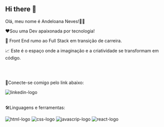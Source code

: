 ## Hi there 👋

Olá, meu nome é Andeloana Neves!👋😃



❤️Sou uma Dev apaixonada por tecnologia!

💼 Front End rumo ao Full Stack em transição de carreira.

📈 Este é o espaço onde a imaginação e a criatividade se transformam em código.



<br>
<br>



🔗Conecte-se comigo pelo link abaixo:

<img src="https://img.shields.io/badge/LinkedIn-0077B5?style=for-the-badge&logo=linkedin&logoColor=white" alt="linkedin-logo"/>





<br>
<br>





🛠️Linguagens e ferramentas:

<img src="https://img.shields.io/badge/HTML5-E34F26?style=for-the-badge&logo=html5&logoColor=white" alt="html-logo"/>
<img src="https://img.shields.io/badge/CSS-239120?&style=for-the-badge&logo=css3&logoColor=white" alt="css-logo" />
<img src="https://img.shields.io/badge/JavaScript-F7DF1E?style=for-the-badge&logo=javascript&logoColor=black" alt="javascrip-logo" />
<img src="https://img.shields.io/badge/React-20232A?style=for-the-badge&logo=react&logoColor=61DAFB" alt="react-logo" />
